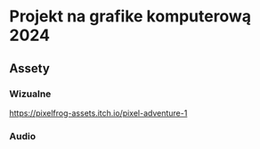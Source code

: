 # Projekt na grafike komputerową 2024
## Assety
### Wizualne
https://pixelfrog-assets.itch.io/pixel-adventure-1
### Audio
